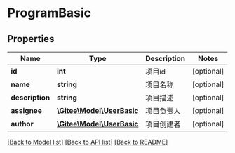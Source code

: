 # ProgramBasic

## Properties

Name | Type | Description | Notes
------------ | ------------- | ------------- | -------------
**id** | **int** | 项目id | [optional] 
**name** | **string** | 项目名称 | [optional] 
**description** | **string** | 项目描述 | [optional] 
**assignee** | [**\Gitee\Model\UserBasic**](UserBasic.md) | 项目负责人 | [optional] 
**author** | [**\Gitee\Model\UserBasic**](UserBasic.md) | 项目创建者 | [optional] 

[[Back to Model list]](../../README.md#documentation-for-models) [[Back to API list]](../../README.md#documentation-for-api-endpoints) [[Back to README]](../../README.md)


